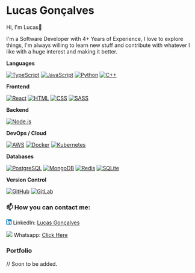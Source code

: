 # Lucas Gonçalves
Hi, I'm Lucas👋

I'm a Software Developer with 4+ Years of Experience, I love to explore things, I'm always willing to learn new stuff and contribute with whatever I like with a huge interest and making it better.

**Languages**

[![TypeScript](https://skillicons.dev/icons?i=ts)](https://skillicons.dev) [![JavaScript](https://skillicons.dev/icons?i=js)](https://skillicons.dev) [![Python](https://skillicons.dev/icons?i=python)](https://skillicons.dev) [![C++](https://skillicons.dev/icons?i=cpp)](https://skillicons.dev)

**Frontend**

[![React](https://skillicons.dev/icons?i=react)](https://skillicons.dev) [![HTML](https://skillicons.dev/icons?i=html)](https://skillicons.dev) [![CSS](https://skillicons.dev/icons?i=css)](https://skillicons.dev) [![SASS](https://skillicons.dev/icons?i=sass)](https://skillicons.dev)


**Backend**

[![Node.js](https://skillicons.dev/icons?i=nodejs)](https://skillicons.dev)

**DevOps / Cloud**

[![AWS](https://skillicons.dev/icons?i=aws)](https://skillicons.dev) [![Docker](https://skillicons.dev/icons?i=docker)](https://skillicons.dev) [![Kubernetes](https://skillicons.dev/icons?i=kubernetes)](https://skillicons.dev)

**Databases**

[![PostgreSQL](https://skillicons.dev/icons?i=postgres)](https://skillicons.dev) [![MongoDB](https://skillicons.dev/icons?i=mongodb)](https://skillicons.dev) [![Redis](https://skillicons.dev/icons?i=redis)](https://skillicons.dev) [![SQLite](https://skillicons.dev/icons?i=sqlite)](https://skillicons.dev)

**Version Control**

[![GitHub](https://skillicons.dev/icons?i=github)](https://skillicons.dev) [![GitLab](https://skillicons.dev/icons?i=gitlab)](https://skillicons.dev)

    
### 📫 How you can contact me:
    
<img src="./public/174857.png" width="14"> LinkedIn: [Lucas Gonçalves](https://www.linkedin.com/in/l-goncalves12/)
    
<img src="https://logospng.org/download/whatsapp/logo-whatsapp-verde-icone-ios-android-1024.png" width="14"> Whatsapp: [Click Here](https://wa.me/5511932317754)

### Portfolio
// Soon to be added.

    


     
